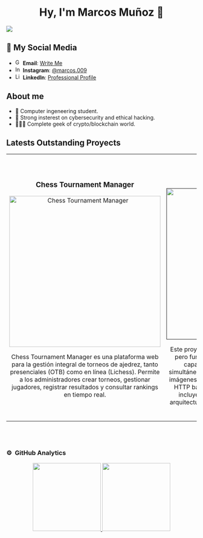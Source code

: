<div align="center">
<h1 align="center">Hy, I'm Marcos Muñoz 👋</h1>
</div>
<img src="https://imagizer.imageshack.com/img922/2636/nEWr22.jpg">
<!-- Incluye esto en tu <head> si aún no usas Font Awesome -->
<link rel="stylesheet" href="https://cdnjs.cloudflare.com/ajax/libs/font-awesome/6.5.0/css/all.min.css" integrity="sha512-..." crossorigin="anonymous" referrerpolicy="no-referrer" />


## 🌟 My Social Media

- <img src="https://upload.wikimedia.org/wikipedia/commons/7/7e/Gmail_icon_%282020%29.svg" width="16" alt="Gmail"> **Email**: [Write Me](https://mail.google.com/mail/?view=cm&to=marcosmunozmerchan@gmail.com)  
- <img src="https://upload.wikimedia.org/wikipedia/commons/e/e7/Instagram_logo_2016.svg" width="16" alt="Instagram"> **Instagram**: [@marcos.009](https://instagram.com/marcos.009)  
- <img src="https://upload.wikimedia.org/wikipedia/commons/c/ca/LinkedIn_logo_initials.png" width="16" alt="LinkedIn"> **LinkedIn**: [Professional Profile](https://linkedin.com/in/marcos-mu%C3%B1oz-53a64a333/)  


## About me

- 📗 Computer ingeneering student.
- 🔐 Strong insterest on cybersecurity and ethical hacking.
- 🧑🏻‍💻 Complete geek of crypto/blockchain world.

## Latests Outstanding Proyects
<table>
<tr>
<td width="50%">
<h3 align="center">Chess Tournament Manager</h3>
<div align="center">
<a href="https://github.com/marcosmm1701/PSI" target="_blank"><img src="https://i.imgur.com/5AFiALM.png" width="400" alt="Chess Tournament Manager"></a>

<p>Chess Tournament Manager es una plataforma web para la gestión integral de torneos de ajedrez, tanto presenciales (OTB) como en línea (Lichess). Permite a los administradores crear torneos, gestionar jugadores, registrar resultados y consultar rankings en tiempo real.</p>
</div>
                                                                                      
</td>

<td width="50%">
               <br>
<h3 align="center">Web Server</h3>
<div align="center">                                       
<a href="" target="_blank"><img src="https://i.imgur.com/VoK3uA3.png" width="400" alt="Servidor http"></a>
<br>
</p>Este proyecto implementa un <strong>servidor web</strong> simple pero funcional utilizando sockets en Python. Es capaz de gestionar múltiples conexiones simultáneas, servir contenido estático (HTML, CSS, imágenes) y responder correctamente a peticiones HTTP básicas (GET, POST, OPTIONS). Además, incluye gestión de errores (como 404) y una arquitectura modular que facilita su comprensión y extensión.</p>
</div>                                                             
</table>                                                                                 
</div>
<br>
                                                              
</div>
<br>

### ⚙️ &nbsp;GitHub Analytics

<p align="center">
<a href="https://github.com/marcosmm1701">
  <img height="180em" src="https://github-readme-stats-eight-theta.vercel.app/api?username=marcosmm1701&show_icons=true&theme=algolia&include_all_commits=true&count_private=true"/>
  <img height="180em" src="https://github-readme-stats-eight-theta.vercel.app/api/top-langs/?username=marcosmm1701&layout=compact&langs_count=8&theme=algolia&count_private=true"/>
</a>
</p>
